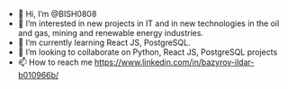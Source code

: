 - 👋 Hi, I’m @BISH0808
- 👀 I’m interested in new projects in IT and in new technologies in the oil and gas, mining and renewable energy industries.
- 🌱 I’m currently learning React JS, PostgreSQL.
- 💞️ I’m looking to collaborate on Python, React JS, PostgreSQL projects
- 📫 How to reach me
https://www.linkedin.com/in/bazyrov-ildar-b010966b/
<!---
BISH0808/BISH0808 is a ✨ special ✨ repository because its `README.md` (this file) appears on your GitHub profile.
You can click the Preview link to take a look at your changes.
--->
